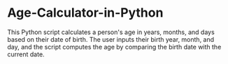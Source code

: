 # Age-Calculator-in-Python
This Python script calculates a person's age in years, months, and days based on their date of birth. The user inputs their birth year, month, and day, and the script computes the age by comparing the birth date with the current date. 
